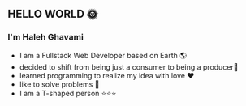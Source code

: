 ## HELLO WORLD :sun_with_face:
### I'm Haleh Ghavami
  + I am a Fullstack Web Developer based on Earth 🌎
  + decided to shift from being just a consumer to being a producer🌱
  + learned programming to realize my idea with love ❤️
  + like to solve problems 🔑
  + I am a T-shaped person ⭐⭐⭐
